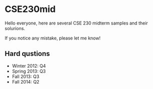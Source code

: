 # CSE230mid

Hello everyone, here are several CSE 230 midterm samples and their solurions.

If you notice any mistake, please let me know!

## Hard qustions

* Winter 2012: Q4
* Spring 2013: Q3
* Fall 2013: Q3
* Fall 2014: Q2
